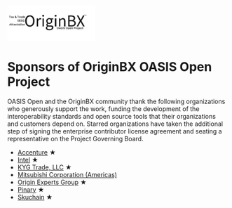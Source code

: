<img src="artwork/OriginBX_OASIS_logo_blk_1.png" width="200">

# Sponsors of OriginBX OASIS Open Project

OASIS Open and the OriginBX community thank the following organizations who generously support the work, funding the development of the interoperability standards and open source tools that their organizations and customers depend on. Starred organizations have taken the additional step of signing the enterprise contributor license agreement and seating a representative on the Project Governing Board. 

- [Accenture](https://www.accenture.com/us-en) &bigstar; 
- [Intel](https://www.intel.com/) &bigstar;
- [KYG Trade, LLC](https://www.kyg.trade/) &bigstar; 
- [Mitsubishi Corporation (Americas)](https://www.mitsubishicorp.com/us/en/mca/)
- [Origin Experts Group](https://www.originexpertsgroup.com/) &bigstar;
- [Pinary](https://pinaryinc.com/home/) &bigstar;
- [Skuchain](https://www.skuchain.com/) &bigstar;
